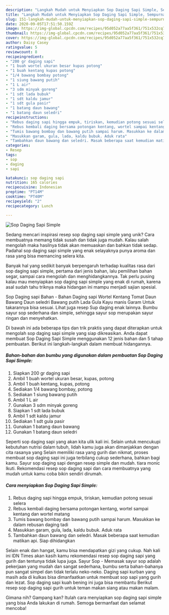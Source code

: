 ```yaml
---
description: "Langkah Mudah untuk Menyiapkan Sop Daging Sapi Simple, Sempurna"
title: "Langkah Mudah untuk Menyiapkan Sop Daging Sapi Simple, Sempurna"
slug: 151-langkah-mudah-untuk-menyiapkan-sop-daging-sapi-simple-sempurna
date: 2020-09-05T17:51:50.159Z
image: https://img-global.cpcdn.com/recipes/95d052a77aa5f361/751x532cq70/sop-daging-sapi-simple-foto-resep-utama.jpg
thumbnail: https://img-global.cpcdn.com/recipes/95d052a77aa5f361/751x532cq70/sop-daging-sapi-simple-foto-resep-utama.jpg
cover: https://img-global.cpcdn.com/recipes/95d052a77aa5f361/751x532cq70/sop-daging-sapi-simple-foto-resep-utama.jpg
author: Daisy Casey
ratingvalue: 5
reviewcount: 8
recipeingredient:
- "200 gr daging sapi"
- "1 buah wortel ukuran besar kupas potong"
- "1 buah kentang kupas potong"
- "1/4 bawang bombay potong"
- "1 siung bawang putih"
- "1 L air"
- "3 sdm minyak goreng"
- "1 sdt lada bubuk"
- "1 sdt kaldu jamur"
- "1 sdt gula pasir"
- "1 batang daun bawang"
- "1 batang daun seledri"
recipeinstructions:
- "Rebus daging sapi hingga empuk, tiriskan, kemudian potong sesuai selera"
- "Rebus kembali daging bersama potongan kentang, wortel sampai kentang dan wortel matang"
- "Tumis bawang bombay dan bawang putih sampai harum. Masukkan ke dalam rebusan daging tadi"
- "Masukkan garam, gula, lada, kaldu bubuk. Aduk rata"
- "Tambahkan daun bawang dan seledri. Masak beberapa saat kemudian matikan api. Siap dihidangkan"
categories:
- Resep
tags:
- sop
- daging
- sapi

katakunci: sop daging sapi 
nutrition: 165 calories
recipecuisine: Indonesian
preptime: "PT14M"
cooktime: "PT40M"
recipeyield: "2"
recipecategory: Lunch

---
```



![Sop Daging Sapi Simple](https://img-global.cpcdn.com/recipes/95d052a77aa5f361/751x532cq70/sop-daging-sapi-simple-foto-resep-utama.jpg)

Sedang mencari inspirasi resep sop daging sapi simple yang unik? Cara membuatnya memang tidak susah dan tidak juga mudah. Kalau salah mengolah maka hasilnya tidak akan memuaskan dan bahkan tidak sedap. Padahal sop daging sapi simple yang enak selayaknya punya aroma dan rasa yang bisa memancing selera kita.

Banyak hal yang sedikit banyak berpengaruh terhadap kualitas rasa dari sop daging sapi simple, pertama dari jenis bahan, lalu pemilihan bahan segar, sampai cara mengolah dan menghidangkannya. Tak perlu pusing kalau mau menyiapkan sop daging sapi simple yang enak di rumah, karena asal sudah tahu triknya maka hidangan ini mampu menjadi sajian spesial.

Sop Daging sapi Bahan - Bahan Daging sapi Wortel Kentang Tomat Daun Bawang Daun seledri Bawang putih Lada Gula Kayu manis Garam Untuk takarannya bisa sesuai. Lihat juga resep Sup daging enak lainnya. Bumbu sayur sop sederhana dan simple, sehingga sayur sop merupakan sayur ringan dan menyehatkan.


Di bawah ini ada beberapa tips dan trik praktis yang dapat diterapkan untuk mengolah sop daging sapi simple yang siap dikreasikan. Anda dapat membuat Sop Daging Sapi Simple menggunakan 12 jenis bahan dan 5 tahap pembuatan. Berikut ini langkah-langkah dalam membuat hidangannya.

<!--inarticleads1-->

##### Bahan-bahan dan bumbu yang digunakan dalam pembuatan Sop Daging Sapi Simple:

1. Siapkan 200 gr daging sapi
1. Ambil 1 buah wortel ukuran besar, kupas, potong
1. Ambil 1 buah kentang, kupas, potong
1. Sediakan 1/4 bawang bombay, potong
1. Sediakan 1 siung bawang putih
1. Ambil 1 L air
1. Gunakan 3 sdm minyak goreng
1. Siapkan 1 sdt lada bubuk
1. Ambil 1 sdt kaldu jamur
1. Sediakan 1 sdt gula pasir
1. Gunakan 1 batang daun bawang
1. Gunakan 1 batang daun seledri


Seperti sop daging sapi yang akan kita ulik kali ini. Selain untuk mencukupi kebutuhan nutrisi dalam tubuh, lidah kamu juga akan dimanjakkan dengan cita rasanya yang Selain memiliki rasa yang gurih dan nikmat, proses membuat sop daging sapi ini juga terbilang cukup sederhana, bahkan bagi kamu. Sayur sop daging sapi dengan resep simple dan mudah. tiara monic Ikuti. Rekomendasi resep sop daging sapi dan cara membuatnya yang mudah untuk kamu coba bikin sendiri dirumah. 

<!--inarticleads2-->

##### Cara menyiapkan Sop Daging Sapi Simple:

1. Rebus daging sapi hingga empuk, tiriskan, kemudian potong sesuai selera
1. Rebus kembali daging bersama potongan kentang, wortel sampai kentang dan wortel matang
1. Tumis bawang bombay dan bawang putih sampai harum. Masukkan ke dalam rebusan daging tadi
1. Masukkan garam, gula, lada, kaldu bubuk. Aduk rata
1. Tambahkan daun bawang dan seledri. Masak beberapa saat kemudian matikan api. Siap dihidangkan


Selain enak dan hangat, kamu bisa mendapatkan gizi yang cukup. Nah kali ini IDN Times akan kasih kamu rekomendasi resep sop daging sapi yang gurih dan tentunya tidak lupa juga. Sayur Sop - Memasak sayur sop adalah pekerjaan yang mudah dan sangat sederhana, bumbu serta bahan-bahanya pun sangat simpel dan tidak terlalu neko-neko. Daging sapi kurban yang masih ada di kulkas bisa dimanfaatkan untuk membuat sop sapi yang gurih dan lezat. Sop daging sapi kuah bening ini juga bisa membantu Berikut resep sop daging sapi gurih untuk teman makan siang atau makan malam. 

Gimana nih? Gampang kan? Itulah cara menyiapkan sop daging sapi simple yang bisa Anda lakukan di rumah. Semoga bermanfaat dan selamat mencoba!
